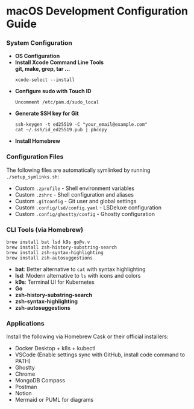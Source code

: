 # macOS Development Configuration Guide

### System Configuration
- **OS Configuration**
- **Install Xcode Command Line Tools**<br>
  **git, make, grep, tar ...**
  ```
  xcode-select --install
  ```
- **Configure sudo with Touch ID**
  ```
  Uncomment /etc/pam.d/sudo_local
  ```
- **Generate SSH key for Git**
  ```
  ssh-keygen -t ed25519 -C "your_email@example.com"
  cat ~/.ssh/id_ed25519.pub | pbcopy
  ```
- **Install Homebrew**

### Configuration Files
The following files are automatically symlinked by running `./setup_symlinks.sh`:
- Custom `.zprofile` - Shell environment variables
- Custom `.zshrc` - Shell configuration and aliases
- Custom `.gitconfig` - Git user and global settings
- Custom `.config/lsd/config.yaml` - LSDeluxe configuration
- Custom `.config/ghostty/config` - Ghostty configuration

### CLI Tools (via Homebrew)
```
brew install bat lsd k9s go@v.v
brew install zsh-history-substring-search
brew install zsh-syntax-highlighting
brew install zsh-autosuggestions
```
- **bat**: Better alternative to `cat` with syntax highlighting
- **lsd**: Modern alternative to `ls` with icons and colors
- **k9s**: Terminal UI for Kubernetes
- **Go**
- **zsh-history-substring-search**
- **zsh-syntax-highlighting**
- **zsh-autosuggestions**

### Applications
Install the following via Homebrew Cask or their official installers:
- Docker Desktop + k8s + kubectl
- VSCode (Enable settings sync with GitHub, install code command to PATH)
- Ghostty
- Chrome
- MongoDB Compass
- Postman
- Notion
- Mermaid or PUML for diagrams
